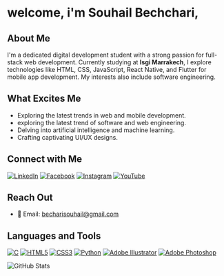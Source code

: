 # welcome, i'm Souhail Bechchari,

## About Me
I'm a dedicated digital development student with a strong passion for full-stack web development. Currently studying at **Isgi Marrakech**, I explore technologies like HTML, CSS, JavaScript, React Native, and Flutter for mobile app development. My interests also include software engineering.

## What Excites Me
- Exploring the latest trends in web and mobile development.
- exploring the latest trend of software and web engineering.
- Delving into artificial intelligence and machine learning.
- Crafting captivating UI/UX designs.

## Connect with Me
[![LinkedIn](https://img.shields.io/badge/🌐%20LinkedIn-Souha%C3%AFl%20Bechchari-blue?style=for-the-badge&logo=linkedin)](https://www.linkedin.com/in/souha%C3%AFl-bechchari-284b91293/)
[![Facebook](https://img.shields.io/badge/📘%20Facebook-Sou%20Heyl-blue?style=for-the-badge&logo=facebook)](https://fb.com/souheyl)
[![Instagram](https://img.shields.io/badge/📸%20Instagram-itsss_souhail-blue?style=for-the-badge&logo=instagram)](https://instagram.com/itsss_souhail)
[![YouTube](https://img.shields.io/badge/🎥%20YouTube-Souhail%20Bechchari-red?style=for-the-badge&logo=youtube)](https://www.youtube.com/c/souhailbechchari)

## Reach Out
- 📧 Email: [becharisouhail@gmail.com](mailto:becharisouhail@gmail.com)

## Languages and Tools
[![C](https://img.shields.io/badge/💻%20C-00599C?style=for-the-badge&logo=c&logoColor=white)](https://en.wikipedia.org/wiki/C_(programming_language))
[![HTML5](https://img.shields.io/badge/🌐%20HTML5-E34F26?style=for-the-badge&logo=html5&logoColor=white)](https://developer.mozilla.org/en-US/docs/Web/Guide/HTML/HTML5)
[![CSS3](https://img.shields.io/badge/🎨%20CSS3-1572B6?style=for-the-badge&logo=css3&logoColor=white)](https://developer.mozilla.org/en-US/docs/Web/CSS)
[![Python](https://img.shields.io/badge/🐍%20Python-3776AB?style=for-the-badge&logo=python&logoColor=white)](https://www.python.org/)
[![Adobe Illustrator](https://img.shields.io/badge/✒️%20Illustrator-FF9A00?style=for-the-badge&logo=adobe-illustrator&logoColor=white)](https://www.adobe.com/products/illustrator.html)
[![Adobe Photoshop](https://img.shields.io/badge/📷%20Photoshop-31A8FF?style=for-the-badge&logo=adobe-photoshop&logoColor=white)](https://www.adobe.com/products/photoshop.html)

![GitHub Stats](https://github-readme-stats.vercel.app/api?username=SouhailBechchari&show_icons=true&hide=issues&theme=radical)
